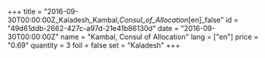 +++
title = "2016-09-30T00:00:00Z_Kaladesh_Kambal,_Consul_of_Allocation_[en]_false"
id = "49d61ddb-2662-427c-a97d-21e41b86130d"
date = "2016-09-30T00:00:00Z"
name = "Kambal, Consul of Allocation"
lang = ["en"]
price = "0.69"
quantity = 3
foil = false
set = "Kaladesh"
+++

